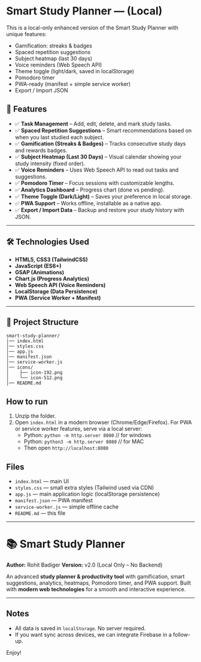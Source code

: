 # Smart Study Planner — (Local)

This is a local-only enhanced version of the Smart Study Planner with unique features:
- Gamification: streaks & badges
- Spaced repetition suggestions
- Subject heatmap (last 30 days)
- Voice reminders (Web Speech API)
- Theme toggle (light/dark, saved in localStorage)
- Pomodoro timer
- PWA-ready (manifest + simple service worker)
- Export / Import JSON

## 🚀 Features

* ✅ **Task Management** – Add, edit, delete, and mark study tasks.
* ✅ **Spaced Repetition Suggestions** – Smart recommendations based on when you last studied each subject.
* ✅ **Gamification (Streaks & Badges)** – Tracks consecutive study days and rewards badges.
* ✅ **Subject Heatmap (Last 30 Days)** – Visual calendar showing your study intensity (fixed order).
* ✅ **Voice Reminders** – Uses Web Speech API to read out tasks and suggestions.
* ✅ **Pomodoro Timer** – Focus sessions with customizable lengths.
* ✅ **Analytics Dashboard** – Progress chart (done vs pending).
* ✅ **Theme Toggle (Dark/Light)** – Saves your preference in local storage.
* ✅ **PWA Support** – Works offline, installable as a native app.
* ✅ **Export / Import Data** – Backup and restore your study history with JSON.

---

## 🛠️ Technologies Used

* **HTML5, CSS3 (TailwindCSS)**
* **JavaScript (ES6+)**
* **GSAP (Animations)**
* **Chart.js (Progress Analytics)**
* **Web Speech API (Voice Reminders)**
* **LocalStorage (Data Persistence)**
* **PWA (Service Worker + Manifest)**

---

## 📂 Project Structure

```
smart-study-planner/
│── index.html
│── styles.css
│── app.js
│── manifest.json
│── service-worker.js
│── icons/
│    ├── icon-192.png
│    └── icon-512.png
│── README.md
```


## How to run
1. Unzip the folder.
2. Open `index.html` in a modern browser (Chrome/Edge/Firefox). For PWA or service worker features, serve via a local server:
   - Python: `python -m http.server 8080`       // for windows
   - Python: `python3 -m http.server 8080`     // for MAC 
   - Then open `http://localhost:8080`

## Files
- `index.html` — main UI
- `styles.css` — small extra styles (Tailwind used via CDN)
- `app.js` — main application logic (localStorage persistence)
- `manifest.json` — PWA manifest
- `service-worker.js` — simple offline cache
- `README.md` — this file

---

# 📚 Smart Study Planner

**Author:** Rohit Badiger
**Version:** v2.0 (Local Only – No Backend)

An advanced **study planner & productivity tool** with gamification, smart suggestions, analytics, heatmaps, Pomodoro timer, and PWA support.
Built with **modern web technologies** for a smooth and interactive experience.

---


## Notes
- All data is saved in `localStorage`. No server required.
- If you want sync across devices, we can integrate Firebase in a follow-up.

Enjoy!
